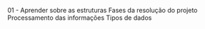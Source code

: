01 - Aprender sobre as estruturas
    Fases da resolução do projeto
    Processamento das informações
    Tipos de dados
    
